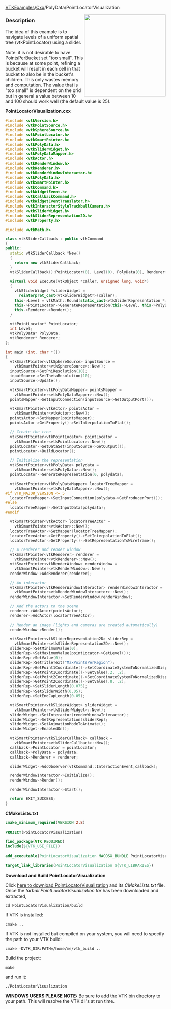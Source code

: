 [VTKExamples](Home)/[Cxx](Cxx)/PolyData/PointLocatorVisualization

<img align="right" src="https://github.com/lorensen/VTKExamples/raw/master/Testing/Baseline/PolyData/TestPointLocatorVisualization.png" width="256" />

### Description
The idea of this example is to navigate levels of a uniform spatial tree (vtkPointLocator) using a slider. 

Note: it is not desirable to have PointsPerBucket set "too small". This is because at some point, refining a bucket will result in each cell in that bucket to also be in the bucket's children.  This only wastes memory and computation.  The value that is "too small" is dependent on the grid but in general a value between 10 and 100 should work well (the default value is 25).

**PointLocatorVisualization.cxx**
```c++
#include <vtkVersion.h>
#include <vtkPointSource.h>
#include <vtkSphereSource.h>
#include <vtkPointLocator.h>
#include <vtkSmartPointer.h>
#include <vtkPolyData.h>
#include <vtkSliderWidget.h>
#include <vtkPolyDataMapper.h>
#include <vtkActor.h>
#include <vtkRenderWindow.h>
#include <vtkRenderer.h>
#include <vtkRenderWindowInteractor.h>
#include <vtkPolyData.h>
#include <vtkSmartPointer.h>
#include <vtkCommand.h>
#include <vtkWidgetEvent.h>
#include <vtkCallbackCommand.h>
#include <vtkWidgetEventTranslator.h>
#include <vtkInteractorStyleTrackballCamera.h>
#include <vtkSliderWidget.h>
#include <vtkSliderRepresentation2D.h>
#include <vtkProperty.h>

#include <vtkMath.h>

class vtkSliderCallback : public vtkCommand
{
public:
  static vtkSliderCallback *New()
  {
    return new vtkSliderCallback;
  }
  vtkSliderCallback():PointLocator(0), Level(0), PolyData(0), Renderer(0){}

  virtual void Execute(vtkObject *caller, unsigned long, void*)
  {
    vtkSliderWidget *sliderWidget =
      reinterpret_cast<vtkSliderWidget*>(caller);
    this->Level = vtkMath::Round(static_cast<vtkSliderRepresentation *>(sliderWidget->GetRepresentation())->GetValue());
    this->PointLocator->GenerateRepresentation(this->Level, this->PolyData);
    this->Renderer->Render();
  }

  vtkPointLocator* PointLocator;
  int Level;
  vtkPolyData* PolyData;
  vtkRenderer* Renderer;
};

int main (int, char *[])
{
  vtkSmartPointer<vtkSphereSource> inputSource =
    vtkSmartPointer<vtkSphereSource>::New();
  inputSource->SetPhiResolution(10);
  inputSource->SetThetaResolution(10);
  inputSource->Update();

  vtkSmartPointer<vtkPolyDataMapper> pointsMapper =
    vtkSmartPointer<vtkPolyDataMapper>::New();
  pointsMapper->SetInputConnection(inputSource->GetOutputPort());

  vtkSmartPointer<vtkActor> pointsActor =
    vtkSmartPointer<vtkActor>::New();
  pointsActor->SetMapper(pointsMapper);
  pointsActor->GetProperty()->SetInterpolationToFlat();

  // Create the tree
  vtkSmartPointer<vtkPointLocator> pointLocator =
    vtkSmartPointer<vtkPointLocator>::New();
  pointLocator->SetDataSet(inputSource->GetOutput());
  pointLocator->BuildLocator();

  // Initialize the representation
  vtkSmartPointer<vtkPolyData> polydata =
    vtkSmartPointer<vtkPolyData>::New();
  pointLocator->GenerateRepresentation(0, polydata);

  vtkSmartPointer<vtkPolyDataMapper> locatorTreeMapper =
    vtkSmartPointer<vtkPolyDataMapper>::New();
#if VTK_MAJOR_VERSION <= 5
  locatorTreeMapper->SetInputConnection(polydata->GetProducerPort());
#else
  locatorTreeMapper->SetInputData(polydata);
#endif

  vtkSmartPointer<vtkActor> locatorTreeActor =
    vtkSmartPointer<vtkActor>::New();
  locatorTreeActor->SetMapper(locatorTreeMapper);
  locatorTreeActor->GetProperty()->SetInterpolationToFlat();
  locatorTreeActor->GetProperty()->SetRepresentationToWireframe();

  // A renderer and render window
  vtkSmartPointer<vtkRenderer> renderer =
    vtkSmartPointer<vtkRenderer>::New();
  vtkSmartPointer<vtkRenderWindow> renderWindow =
    vtkSmartPointer<vtkRenderWindow>::New();
  renderWindow->AddRenderer(renderer);

  // An interactor
  vtkSmartPointer<vtkRenderWindowInteractor> renderWindowInteractor =
    vtkSmartPointer<vtkRenderWindowInteractor>::New();
  renderWindowInteractor->SetRenderWindow(renderWindow);

  // Add the actors to the scene
  renderer->AddActor(pointsActor);
  renderer->AddActor(locatorTreeActor);

  // Render an image (lights and cameras are created automatically)
  renderWindow->Render();

  vtkSmartPointer<vtkSliderRepresentation2D> sliderRep =
    vtkSmartPointer<vtkSliderRepresentation2D>::New();
  sliderRep->SetMinimumValue(0);
  sliderRep->SetMaximumValue(pointLocator->GetLevel());
  sliderRep->SetValue(0);
  sliderRep->SetTitleText("MaxPointsPerRegion");
  sliderRep->GetPoint1Coordinate()->SetCoordinateSystemToNormalizedDisplay();
  sliderRep->GetPoint1Coordinate()->SetValue(.2, .2);
  sliderRep->GetPoint2Coordinate()->SetCoordinateSystemToNormalizedDisplay();
  sliderRep->GetPoint2Coordinate()->SetValue(.8, .2);
  sliderRep->SetSliderLength(0.075);
  sliderRep->SetSliderWidth(0.05);
  sliderRep->SetEndCapLength(0.05);

  vtkSmartPointer<vtkSliderWidget> sliderWidget =
    vtkSmartPointer<vtkSliderWidget>::New();
  sliderWidget->SetInteractor(renderWindowInteractor);
  sliderWidget->SetRepresentation(sliderRep);
  sliderWidget->SetAnimationModeToAnimate();
  sliderWidget->EnabledOn();

  vtkSmartPointer<vtkSliderCallback> callback =
    vtkSmartPointer<vtkSliderCallback>::New();
  callback->PointLocator = pointLocator;
  callback->PolyData = polydata;
  callback->Renderer = renderer;

  sliderWidget->AddObserver(vtkCommand::InteractionEvent,callback);

  renderWindowInteractor->Initialize();
  renderWindow->Render();

  renderWindowInteractor->Start();

  return EXIT_SUCCESS;
}
```
**CMakeLists.txt**
```cmake
cmake_minimum_required(VERSION 2.8)
 
PROJECT(PointLocatorVisualization)
 
find_package(VTK REQUIRED)
include(${VTK_USE_FILE})
 
add_executable(PointLocatorVisualization MACOSX_BUNDLE PointLocatorVisualization.cxx)
 
target_link_libraries(PointLocatorVisualization ${VTK_LIBRARIES})
```

**Download and Build PointLocatorVisualization**

Click [here to download PointLocatorVisualization](https://github.com/lorensen/VTKWikiExamplesTarballs/raw/master/PointLocatorVisualization.tar) and its *CMakeLists.txt* file.
Once the *tarball PointLocatorVisualization.tar* has been downloaded and extracted,
```
cd PointLocatorVisualization/build 
```
If VTK is installed:
```
cmake ..
```
If VTK is not installed but compiled on your system, you will need to specify the path to your VTK build:
```
cmake -DVTK_DIR:PATH=/home/me/vtk_build ..
```
Build the project:
```
make
```
and run it:
```
./PointLocatorVisualization
```
**WINDOWS USERS PLEASE NOTE:** Be sure to add the VTK bin directory to your path. This will resolve the VTK dll's at run time.

